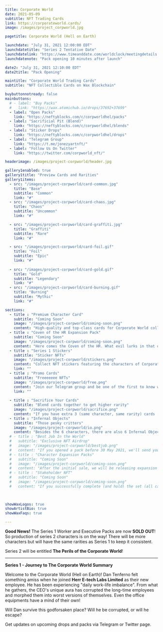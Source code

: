 ```yaml
---
title: Corporate World
date: 2021-05-09
subtitle: NFT Trading Cards
link: https://corporateworld.cards/
image: /images/project_corpworld.jpg

pagetitle: Corporate World (Hell on Earth)

launchdate: "July 31, 2021 12:00:00 EDT"
launchdatetitle: "Series 2 Tentative Date"
launchdatelink: "https://www.timeanddate.com/worldclock/meetingdetails.html?year=2021&month=7&day=31&hour=16&min=0&sec=0&p1=145&p2=179&p3=137&p4=136&p5=16"
launchdatenote: "Pack opening 10 minutes after launch"

date2: "July 31, 2021 12:10:00 EDT"
date2title: "Pack Opening"

maintitle: "Corporate World Trading Cards"
subtitle: "NFT Collectible Cards on Wax Blockchain"

buybuttonnotready: false
mainbuttons:
  # - label: "Buy Packs"
  #   link: "https://wax.atomichub.io/drops/37692+37699"
  - label: "Open Packs"
    link: "https://neftyblocks.com/c/corpworldhel/packs"
  - label: "Sacrificial Pit (Blend)"
    link: "https://neftyblocks.com/c/corpworldhel/blends"
  - label: "Sticker Drops"
    link: "https://neftyblocks.com/c/corpworldhel/drops"
  - label: "Telegram Group"
    link: "https://t.me/jonezyartnft/" 
  - label: "Follow Us On Twitter"
    link: "https://twitter.com/corpworld_nft/" 

headerimage: /images/project-corpworld/header.jpg

gallery1enabled: true
gallery1title: "Preview Cards and Rarities"
gallery1items:
  - src: "/images/project-corpworld/card-common.jpg"
    title: "Base"
    subtitle: "Common"
    link: "#"
  - src: "/images/project-corpworld/card-chaos.jpg"
    title: "Chaos"
    subtitle: "Uncommon"
    link: "#"

  - src: "/images/project-corpworld/card-graffiti.jpg"
    title: "Graffiti"
    subtitle: "Rare"
    link: "#"

  - src: "/images/project-corpworld/card-foil.gif"
    title: "Foil"
    subtitle: "Epic"
    link: "#"
  
  - src: "/images/project-corpworld/card-gold.gif"
    title: "Gold"
    subtitle: "Legendary"
    link: "#"
  - src: "/images/project-corpworld/card-burning.gif"
    title: "Burning"
    subtitle: "Mythic"
    link: "#"

sections:
  - title : "Premium Character Card"
    subtitle: "Coming Soon"
    image: "/images/project-corpworld/coming-soon.png"
    content: "High-quality and top-class cards for Corporate World collectors. Initial sale will be whitelisted for accounts that opened a pack (1 day before the drop)."
  - title : "Coven of the HR Expansion Pack"
    subtitle: "Coming Soon"
    image: "/images/project-corpworld/coming-soon.png"
    content: "Here comes the Coven of the HR. What evil lurks in that department?"
  - title : "Series 1 Stickers"
    subtitle: "Sticker NFTs"
    image: "/images/project-corpworld/stickers.png"
    content: "Collect NFT stickers featuring the characters of Corporate World Series 1! Collect them all and get some extra ones."
    link: ""
  - title : "Promo Cards"
    subtitle: "Freeeeeee NFTs"
    image: "/images/project-corpworld/free.png"
    content: "Join our Telegram group and be one of the first to know whenever we release free promo cards."
    link: ""
  
  - title : "Sacrifice Your Cards"
    subtitle: "Blend cards together to get higher rarity"
    image: "/images/project-corpworld/sacrifice.png"
    content: "If you have extra 3 (same character, same rarity) cards , you can blend them to the  upgraded version. But, to get 1 Infernal Object, you must sacrifice all 6 Mythic character cards."
  - title : "Infernal Objects"
    subtitle: "Those pesky critters"
    image: "/images/project-corpworld/io.png"
    content: "Besides the 6 characters, there are also 6 Infernal Objects in the set. These are objects found in the office that came alive and develop personalities of their own."
  # - title : "Best Job In the World"
  #   subtitle: "Exclusive NFT Airdrop"
  #   image: "/images/project-corpworld/bestjob.png"
  #   content: "If you opened a pack before 30 May 2021, we'll send you an NFT via airdrop. Limited to 1 NFT per account."
  # - title : "Character Expansion Packs"
  #   subtitle: "Coming Soon"
  #   image: "/images/project-corpworld/coming-soon.png"
  #   content: "After the initial sale, we will be releasing expansion packs that will contain 3 cards: (2) Series1 cards and (1) new character card with all rarities."
  # - title : "Stakeholder NFT"
  #   subtitle: "Coming Soon"
  #   image: "/images/project-corpworld/coming-soon.png"
  #   content: "If you successfully complete (and hold) the set (all cards in schema *series1*) by end of August 2021, we will airdrop a *Stakeholder NFT* for your achievements. If you hold this special NFT, you will get a rare NFT airdrop in the future from time to time."
    
  

showWaxLogos: true
showArtistBio: true
showWaxFaqs: true

---
```


**Good News!** The Series 1 Worker and Executive Packs are now **SOLD OUT**! So production of series 2 characters is on the way! There will be more characters but will have the same rarities as Series 1 to keep it consistent. 

Series 2 will be entitled **The Perils of the Corporate World**!

<hr>


**Series 1 - Journey to The Corporate World Summary**

Welcome to the Corporate World (Hell on Earth)! Dan Tenferno felt something amiss when he joined **Herr E-tech Labs Limited** as their new employee. He has been experiencing "daily work-life imbalance". From what he gathers, the CEO's unique
aura has corrupted the long-time employees and morphed them into worst versions of themselves. Even the office equipments have a mind of their own! 


Will Dan survive this godforsaken place? Will he be corrupted, or will he escape?


Get updates on upcoming drops and packs via Telegram or Twitter page.



